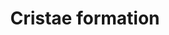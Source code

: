 ---
authors:
- ReactomeTeam
description: Cristae are invaginations of the inner mitochondrial membrane that extend
  into the matrix and are lined with cytochrome complexes and F1Fo ATP synthase complexes.
  Cristae increase the surface area of the inner membranes allowing greater numbers
  of respiratory complexes. Cristae are also believed to serve as "proton pockets"
  to generate localized regions of higher membrane potential. The steps in the biogenesis
  of cristae are not yet completely elucidated (reviewed in Zick et al. 2009) but
  the formation of the Mitochondrial Contact Site and Cristae Organizing System (MICOS,
  formerly also known as MINOS, reviewed in Rampelt et al. 2016, Kozjak-Pavlovic 2016,
  van der Laan et al. 2016) and localized concentrations of cardiolipin are known
  to define the inward curvature of the inner membrane at the bases of cristae. MICOS
  also links these regions of the inner membrane with complexes (the SAM complex and,
  in fungi, the TOM complex) embedded in the outer membrane. CHCHD3 (MIC19) and IMMT
  (MIC60) subunits of MICOS also interact with OPA1 at the inner membrane (Darshi
  et al. 2011, Glytsou et al. 2016).<br>Formation of dimers or oligomers of the F1Fo
  ATP synthase complex causes extreme curvature of the inner membrane at the apices
  of cristae (reviewed in Seelert and Dencher 2011, Habersetzer et al. 2013). Defects
  in either MICOS or F1Fo ATP synthase oligomerization produce abnormal mitochondrial
  morphologies.  View original pathway at [http://www.reactome.org/PathwayBrowser/#DIAGRAM=8949613
  Reactome].
last-edited: 2021-01-25
organisms:
- Homo sapiens
redirect_from:
- /index.php/Pathway:WP4106
- /instance/WP4106
schema-jsonld:
- '@context': https://schema.org/
  '@id': https://wikipathways.github.io/pathways/WP4106.html
  '@type': Dataset
  creator:
    '@type': Organization
    name: WikiPathways
  description: Cristae are invaginations of the inner mitochondrial membrane that
    extend into the matrix and are lined with cytochrome complexes and F1Fo ATP synthase
    complexes. Cristae increase the surface area of the inner membranes allowing greater
    numbers of respiratory complexes. Cristae are also believed to serve as "proton
    pockets" to generate localized regions of higher membrane potential. The steps
    in the biogenesis of cristae are not yet completely elucidated (reviewed in Zick
    et al. 2009) but the formation of the Mitochondrial Contact Site and Cristae Organizing
    System (MICOS, formerly also known as MINOS, reviewed in Rampelt et al. 2016,
    Kozjak-Pavlovic 2016, van der Laan et al. 2016) and localized concentrations of
    cardiolipin are known to define the inward curvature of the inner membrane at
    the bases of cristae. MICOS also links these regions of the inner membrane with
    complexes (the SAM complex and, in fungi, the TOM complex) embedded in the outer
    membrane. CHCHD3 (MIC19) and IMMT (MIC60) subunits of MICOS also interact with
    OPA1 at the inner membrane (Darshi et al. 2011, Glytsou et al. 2016).<br>Formation
    of dimers or oligomers of the F1Fo ATP synthase complex causes extreme curvature
    of the inner membrane at the apices of cristae (reviewed in Seelert and Dencher
    2011, Habersetzer et al. 2013). Defects in either MICOS or F1Fo ATP synthase oligomerization
    produce abnormal mitochondrial morphologies.  View original pathway at [http://www.reactome.org/PathwayBrowser/#DIAGRAM=8949613
    Reactome].
  keywords:
  - 'ATP5I '
  - 'ATP5B '
  - dimer
  - 'APOOL (MIC27) '
  - 'APOO (MIC26) '
  - 'ATP5A1 '
  - 'MIC13 (QIL1) '
  - 'ATP5E '
  - 'MT-ATP6 '
  - CHCHD3 (MIC19)
  - 'ATP5J '
  - 'HSPA9(1-679) '
  - APOOL (MIC27)
  - APOO (MIC26)
  - 'ATP5J2 '
  - 'TMEM11 '
  - 'ATP5G3 '
  - 'CHCHD6 (MIC25) '
  - 'ATP5G2 '
  - 'ATP5H '
  - 'MTX1 '
  - 'DNAJC11 '
  - MINOS1 (MIC10)
  - 'IMMT (MIC60) '
  - 'ATP5C1 '
  - SAM complex
  - TMEM11
  - F1Fo ATP synthase
  - CHCHD6 (MIC25)
  - 'ATP5O '
  - MIB
  - 'SAMM50 '
  - IMMT (MIC60)
  - DNAJC11
  - MIC13 (QIL1)
  - 'CHCHD3 (MIC19) '
  - 'ATP5L '
  - 'ATP5S '
  - 'MT-ATP8 '
  - 'ATP5G1 '
  - 'MINOS1 (MIC10) '
  - 'MTX2 '
  - 'ATP5F1 '
  - HSPA9(1-679)
  - 'ATP5D '
  license: CC0
  name: Cristae formation
seo: CreativeWork
title: Cristae formation
wpid: WP4106
---